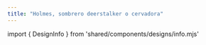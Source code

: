 ```yaml
---
title: "Holmes, sombrero deerstalker o cervadora"
---
```


import { DesignInfo } from 'shared/components/designs/info.mjs'

<DesignInfo design='holmes' docs />

